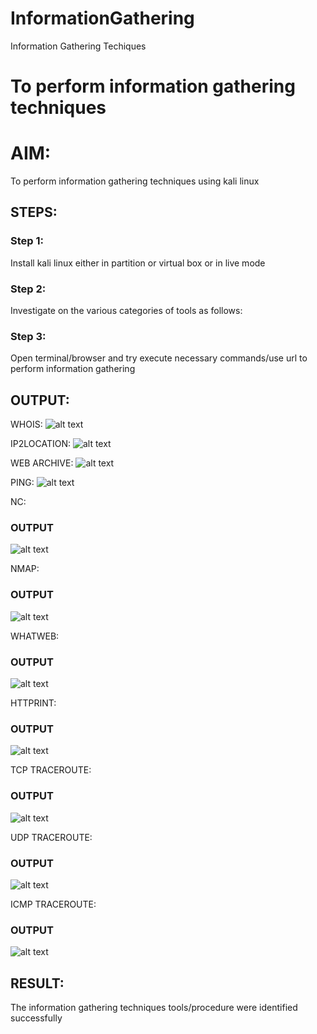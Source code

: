 # InformationGathering
Information Gathering Techiques

# To perform information gathering techniques

# AIM:

To perform information gathering techniques using kali linux 

## STEPS:

### Step 1:

Install kali linux either in partition or virtual box or in live mode

### Step 2:

Investigate on the various categories of tools as follows:

### Step 3:
Open terminal/browser and try execute necessary commands/use url to perform information gathering


## OUTPUT:
WHOIS:
![alt text](whois.png)

IP2LOCATION:
![alt text](ip2.png)

WEB ARCHIVE:
![alt text](<web archive.png>)

PING:
![alt text](ping.png)

NC:
### OUTPUT
![alt text](nc.png)

NMAP:

### OUTPUT
![alt text](nmap.png)

WHATWEB:

### OUTPUT
![alt text](whatweb.png)

HTTPRINT:

### OUTPUT
![alt text](httprint.png)

TCP TRACEROUTE:

### OUTPUT
![alt text](<traceroute T.png>)

UDP TRACEROUTE:

### OUTPUT
![alt text](<traceroute U.png>)

ICMP TRACEROUTE:

### OUTPUT
![alt text](traceroute.png)


## RESULT:
The information gathering techniques tools/procedure were  identified successfully
